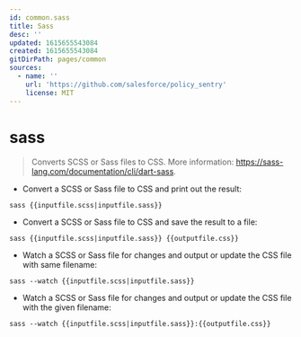```yaml
---
id: common.sass
title: Sass
desc: ''
updated: 1615655543084
created: 1615655543084
gitDirPath: pages/common
sources:
  - name: ''
    url: 'https://github.com/salesforce/policy_sentry'
    license: MIT
---
```

# sass

> Converts SCSS or Sass files to CSS.
> More information: <https://sass-lang.com/documentation/cli/dart-sass>.

- Convert a SCSS or Sass file to CSS and print out the result:

`sass {{inputfile.scss|inputfile.sass}}`

- Convert a SCSS or Sass file to CSS and save the result to a file:

`sass {{inputfile.scss|inputfile.sass}} {{outputfile.css}}`

- Watch a SCSS or Sass file for changes and output or update the CSS file with same filename:

`sass --watch {{inputfile.scss|inputfile.sass}}`

- Watch a SCSS or Sass file for changes and output or update the CSS file with the given filename:

`sass --watch {{inputfile.scss|inputfile.sass}}:{{outputfile.css}}`

